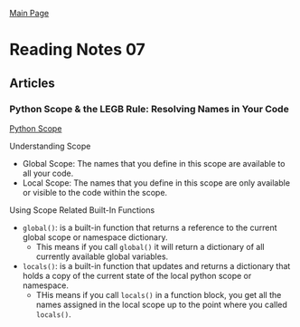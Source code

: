 [Main Page](../README.md)

# Reading Notes 07  

## Articles  
### Python Scope & the LEGB Rule: Resolving Names in Your Code

[Python Scope](https://realpython.com/python-scope-legb-rule/)  

Understanding Scope  
- Global Scope: The names that you define in this scope are available to all your code.  
- Local Scope: The names that you define in this scope are only available or visible to the code within the scope.  

Using Scope Related Built-In Functions  
- `global()`: is a built-in function that returns a reference to the current global scope or namespace dictionary.  
    - This means if you call `global()` it will return a dictionary of all currently available global variables.  
- `locals()`: is a built-in function that updates and returns a dictionary that holds a copy of the current state of the local python scope or namespace.  
    - THis means if you call `locals()` in a function block, you get all the names assigned in the local scope up to the point where you called `locals()`.  

